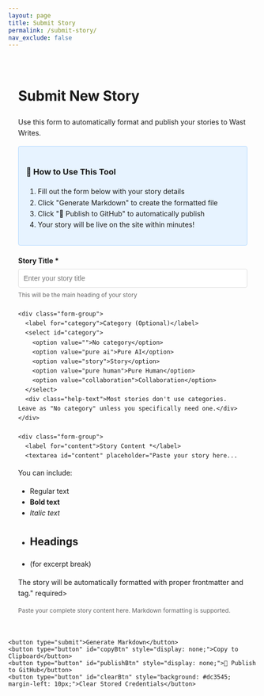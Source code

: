 ```yaml
---
layout: page
title: Submit Story
permalink: /submit-story/
nav_exclude: false
---
```


<div class="story-submission-container">
  <h1>Submit New Story</h1>
  <p>Use this form to automatically format and publish your stories to Wast Writes.</p>
  
  <div class="instructions">
    <h3>📝 How to Use This Tool</h3>
    <ol>
      <li>Fill out the form below with your story details</li>
      <li>Click "Generate Markdown" to create the formatted file</li>
      <li>Click "🚀 Publish to GitHub" to automatically publish</li>
      <li>Your story will be live on the site within minutes!</li>
    </ol>
  </div>
  
  <form id="storyForm">
    <div class="form-group">
      <label for="title">Story Title *</label>
      <input type="text" id="title" required placeholder="Enter your story title">
      <div class="help-text">This will be the main heading of your story</div>
    </div>
    
    <div class="form-group">
      <label for="category">Category (Optional)</label>
      <select id="category">
        <option value="">No category</option>
        <option value="pure ai">Pure AI</option>
        <option value="story">Story</option>
        <option value="pure human">Pure Human</option>
        <option value="collaboration">Collaboration</option>
      </select>
      <div class="help-text">Most stories don't use categories. Leave as "No category" unless you specifically need one.</div>
    </div>
    
    <div class="form-group">
      <label for="content">Story Content *</label>
      <textarea id="content" placeholder="Paste your story here...

You can include:
- Regular text
- **Bold text**
- *Italic text*
- ## Headings
- <!--more--> (for excerpt break)

The story will be automatically formatted with proper frontmatter and <!--more--> tag." required></textarea>
      <div class="help-text">Paste your complete story content here. Markdown formatting is supported.</div>
    </div>
    
    <button type="submit">Generate Markdown</button>
    <button type="button" id="copyBtn" style="display: none;">Copy to Clipboard</button>
    <button type="button" id="publishBtn" style="display: none;">🚀 Publish to GitHub</button>
    <button type="button" id="clearBtn" style="background: #dc3545; margin-left: 10px;">Clear Stored Credentials</button>
  </form>
  
  <div id="output" class="output" style="display: none;"></div>
</div>

<style>
.story-submission-container {
  max-width: 800px;
  margin: 0 auto;
  padding: 20px;
  line-height: 1.6;
}

.form-group { 
  margin-bottom: 20px; 
}

label { 
  display: block; 
  margin-bottom: 5px; 
  font-weight: bold; 
}

input, textarea, select { 
  width: 100%; 
  padding: 10px; 
  border: 1px solid #ddd; 
  border-radius: 4px; 
  font-size: 14px;
}

textarea { 
  height: 300px; 
  font-family: 'Courier New', monospace; 
  resize: vertical;
}

button { 
  background: #007cba; 
  color: white; 
  padding: 12px 24px; 
  border: none; 
  border-radius: 4px; 
  cursor: pointer; 
  font-size: 16px;
  margin-right: 10px;
}

button:hover { 
  background: #005a87; 
}

.output { 
  background: #f8f9fa; 
  border: 1px solid #dee2e6; 
  padding: 15px; 
  border-radius: 4px; 
  margin-top: 20px;
  font-family: 'Courier New', monospace;
  white-space: pre-wrap;
  max-height: 400px;
  overflow-y: auto;
}

.help-text {
  font-size: 12px;
  color: #666;
  margin-top: 5px;
}

.instructions {
  background: #e7f3ff;
  border: 1px solid #b3d9ff;
  padding: 15px;
  border-radius: 4px;
  margin-bottom: 20px;
}
</style>

<script>
document.getElementById('storyForm').addEventListener('submit', function(e) {
    e.preventDefault();
    
    const title = document.getElementById('title').value;
    const category = document.getElementById('category').value;
    const content = document.getElementById('content').value;
    
    if (!title || !content) {
        alert('Please fill in both title and content.');
        return;
    }
    
    // Generate filename
    const now = new Date();
    const dateStr = now.toISOString().split('T')[0];
    const filename = `${dateStr}-${title.toLowerCase().replace(/[^a-z0-9]+/g, '-').replace(/^-+|-+$/g, '')}.md`;
    
    // Generate markdown content
    let frontmatter = `---
layout: post
title: "${title}"
date: ${dateStr} 10:00:00`;
    
    if (category) {
        frontmatter += `\ncategory: ${category}`;
    }
    
    frontmatter += `\n---`;
    
    // Split content into paragraphs and add <!--more--> after first paragraph
    const paragraphs = content.split('\n\n').filter(p => p.trim());
    let processedContent = content;
    
    if (paragraphs.length > 1) {
        // Insert <!--more--> after the first paragraph
        processedContent = paragraphs[0] + '\n\n<!--more-->\n\n' + paragraphs.slice(1).join('\n\n');
    }
    
    const markdownContent = `${frontmatter}

${processedContent}

---

*This concludes "${title}." Thank you for reading.*`;
    
    // Show output
    const outputDiv = document.getElementById('output');
    outputDiv.textContent = markdownContent;
    outputDiv.style.display = 'block';
    
    // Show copy and publish buttons
    document.getElementById('copyBtn').style.display = 'inline-block';
    document.getElementById('publishBtn').style.display = 'inline-block';
    
    // Show filename suggestion
    const filenameDiv = document.createElement('div');
    filenameDiv.innerHTML = `<br><strong>Suggested filename:</strong> <code>${filename}</code>`;
    filenameDiv.style.marginTop = '10px';
    filenameDiv.style.fontSize = '14px';
    outputDiv.appendChild(filenameDiv);
    
    // Store data for publishing
    window.storyData = {
        title: title,
        category: category,
        content: content,
        filename: filename,
        markdown: markdownContent
    };
});

document.getElementById('copyBtn').addEventListener('click', function() {
    const output = document.getElementById('output').textContent;
    navigator.clipboard.writeText(output).then(function() {
        alert('Markdown copied to clipboard!');
    }).catch(function(err) {
        console.error('Could not copy text: ', err);
        alert('Could not copy to clipboard. Please select and copy manually.');
    });
});

document.getElementById('publishBtn').addEventListener('click', function() {
    if (!window.storyData) {
        alert('Please generate markdown first.');
        return;
    }
    
    const publishBtn = this;
    publishBtn.textContent = 'Publishing...';
    publishBtn.disabled = true;
    
    // Check for stored credentials
    let token = localStorage.getItem('github_token');
    let username = localStorage.getItem('github_username');
    
    // If not stored, prompt for them
    if (!token) {
        token = prompt('Enter your GitHub Personal Access Token:');
        if (!token) {
            publishBtn.textContent = '🚀 Publish to GitHub';
            publishBtn.disabled = false;
            return;
        }
        localStorage.setItem('github_token', token);
    }
    
    if (!username) {
        username = prompt('Enter your GitHub username:');
        if (!username) {
            publishBtn.textContent = '🚀 Publish to GitHub';
            publishBtn.disabled = false;
            return;
        }
        localStorage.setItem('github_username', username);
    }
    
    // Create the file using GitHub API
    const url = `https://api.github.com/repos/${username}/wastwrites/contents/_posts/${window.storyData.filename}`;
    
    // First, check if file exists to get the SHA
    fetch(url, {
        method: 'GET',
        headers: {
            'Authorization': `token ${token}`,
            'Accept': 'application/vnd.github.v3+json'
        }
    })
    .then(response => {
        if (response.status === 404) {
            // File doesn't exist, create new one
            return { sha: null };
        } else if (response.ok) {
            // File exists, get its SHA
            return response.json();
        } else {
            throw new Error(`HTTP ${response.status}: ${response.statusText}`);
        }
    })
    .then(fileData => {
        const payload = {
            message: `Add new story: ${window.storyData.title}`,
            content: btoa(unescape(encodeURIComponent(window.storyData.markdown)))
        };
        
        // Add SHA if file exists (for updates)
        if (fileData.sha) {
            payload.sha = fileData.sha;
        }
        
        return fetch(url, {
            method: 'PUT',
            headers: {
                'Authorization': `token ${token}`,
                'Content-Type': 'application/json',
                'Accept': 'application/vnd.github.v3+json'
            },
            body: JSON.stringify(payload)
        });
    })
    .then(response => response.json())
    .then(data => {
        if (data.commit) {
            alert('✅ Story published successfully! It will be live on your site within a few minutes.');
            // Clear the form
            document.getElementById('storyForm').reset();
            document.getElementById('output').style.display = 'none';
            document.getElementById('copyBtn').style.display = 'none';
            document.getElementById('publishBtn').style.display = 'none';
        } else {
            alert('❌ Error publishing story: ' + (data.message || 'Unknown error'));
        }
    })
    .catch(error => {
        console.error('Error:', error);
        alert('❌ Error publishing story: ' + error.message);
    })
    .finally(() => {
        publishBtn.textContent = '🚀 Publish to GitHub';
        publishBtn.disabled = false;
    });
});

// Clear stored credentials
document.getElementById('clearBtn').addEventListener('click', function() {
    if (confirm('Are you sure you want to clear your stored GitHub credentials? You\'ll need to enter them again next time.')) {
        localStorage.removeItem('github_token');
        localStorage.removeItem('github_username');
        alert('✅ Credentials cleared!');
    }
});
</script>

